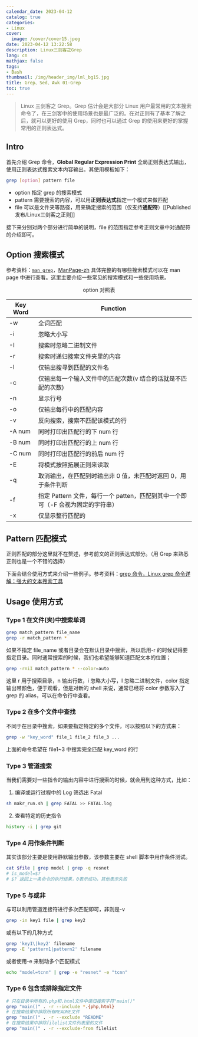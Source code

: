 ```yaml
---
calendar_date: 2023-04-12
catalog: true
categories:
- Linux
cover:
  image: /cover/cover15.jpeg
date: 2023-04-12 13:22:58
description: Linux三剑客之Grep
lang: cn
mathjax: false
tags:
- Bash
thumbnail: /img/header_img/lml_bg15.jpg
title: Grep、Sed、Awk 01-Grep
toc: true
---
```


> Linux 三剑客之 Grep。Grep 估计会是大部分 Linux 用户最常用的文本搜索命令了，在三剑客中的使用场景也是最广泛的。在对正则有了基本了解之后，就可以更好的使用 Grep，同时也可以通过 Grep 的使用来更好的掌握常用的正则表达式。

## Intro 

首先介绍 Grep 命令，**Global Regular Expression Print** 全局正则表达式输出，使用正则表达式搜索文本内容输出。其使用模板如下：

```bash
grep [option] pattern file
```

- option 指定 grep 的搜索模式
- pattern 需要搜索的内容，可以用**正则表达式**指定一个模式来做匹配
- file 可以是文件夹等路径，用来确定搜索的范围（仅支持**通配符**）[[Published发布/Linux三剑客之正则]]

接下来分别对两个部分进行简单的说明，file 的范围指定参考正则文章中对通配符的介绍即可。


## Option 搜索模式

参考资料：[`man grep`](https://manpages.debian.org/unstable/manpages-zh/index.html)，[ManPage-zh](https://manpages.debian.org/unstable/manpages-zh/grep.1.zh_CN.html) 具体完整的有哪些搜索模式可以在 man page 中进行查看。这里主要介绍一些常见的搜索模式和一些使用场景。

<center> option 对照表 </center>

| Key Word | Function                                                                        |
| -------- | ------------------------------------------------------------------------------- |
| -w       | 全词匹配                                                                        |
| -i       | 忽略大小写                                                                      |
| -I       | 搜索时忽略二进制文件                                                            |
| -r       | 搜索时递归搜索文件夹里的内容                                                    |
| -l       | 仅输出搜寻到匹配的文件名                                                        |
| -c       | 仅输出每一个输入文件中的匹配次数(v 结合的话就是不匹配的次数)                    |
| -n       | 显示行号                                                                        |
| -o       | 仅输出每行中的匹配内容                                                          |
| -v       | 反向搜索，搜索不匹配该模式的行                                                  |
| -A num   | 同时打印出匹配行的下 num 行                                                     |
| -B num   | 同时打印出匹配行的上 num 行                                                     |
| -C num   | 同时打印出匹配行的前后 num 行                                                   |
| -E       | 将模式按照拓展正则来读取                                                        |
| -q       | 取消输出，在匹配到时输出非 0 值，未匹配时返回 0，用于条件判断                   |
| -f       | 指定 Pattern 文件，每行一个 patten，匹配到其中一个即可（-F 会视为固定的字符串） |
| -x       | 仅显示整行匹配的                                                                |

## Pattern 匹配模式

正则匹配的部分这里就不在赘述，参考前文的正则表达式部分。（用 Grep 来熟悉正则也是一个不错的选择）

下面会结合使用方式来介绍一些例子。参考资料：[grep 命令，Linux grep 命令详解：强大的文本搜索工具 ](https://wangchujiang.com/linux-command/c/grep.html)

## Usage 使用方式

### Type 1 在文件(夹)中搜索单词

```bash
grep match_pattern file_name
grep -r match_pattern *
```

如果不指定 file_name 或者目录会在默认目录中搜索，所以启用-r 的时候记得要指定目录。同时通常搜索的时候，我们也希望能够知道匹配文本的位置；

```bash
grep -rniI match_pattern * --color=auto
```

这里 r 用于搜索目录，n 输出行数，i 忽略大小写，I 忽略二进制文件，color 指定输出带颜色，便于观看，但是对新的 shell 来说，通常已经将 color 参数写入了 grep 的 alias，可以在命令行中查看。

### Type 2 在多个文件中查找

不同于在目录中搜索，如果要指定特定的多个文件，可以按照以下的方式来：

```bash
grep -w "key_word" file_1 file_2 file_3 ...
```

上面的命令希望在 file1~3 中搜索完全匹配 key_word 的行

### Type 3 管道搜索

当我们需要对一些指令的输出内容中进行搜索的时候，就会用到这种方式，比如：

1. 编译或运行过程中的 Log 筛选出 Fatal

```bash
sh makr_run.sh | grep FATAL >> FATAL.log
```

2. 查看特定的历史指令

```bash
history -i | grep git
```

### Type 4  用作条件判断

其实该部分主要是使用静默输出参数，该参数主要在 shell 脚本中用作条件测试。

```bash
cat $file | grep model | grep -q resnet
# is_model=$? 
# $? 返回上一条命令的执行结果，0表示成功，其他表示失败
```

### Type 5 与或非

与可以利用管道连接符进行多次匹配即可，非则是-v

```bash
grep -in key1 file | grep key2
```

或有以下的几种方式

```bash
grep 'key1\|key2' filename
grep -E 'pattern1|pattern2' filename
```

或者使用-e 来制动多个匹配模式

```bash
echo "model=tcnn" | grep -e "resnet" -e "tcnn"
```

### Type 6  包含或排除指定文件

```bash
# 只在目录中所有的.php和.html文件中递归搜索字符"main()" 
grep "main()" . -r --include *.{php,html} 
# 在搜索结果中排除所有README文件 
grep "main()" . -r --exclude "README" 
# 在搜索结果中排除filelist文件列表里的文件 
grep "main()" . -r --exclude-from filelist
```